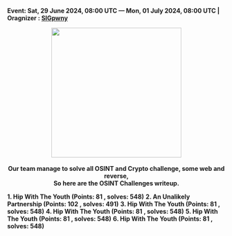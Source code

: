 **Event: Sat, 29 June 2024, 08:00 UTC — Mon, 01 July 2024, 08:00 UTC | Oragnizer : [SIGpwny](https://sigpwny.com/)**


<p align="center">
   <img src="https://encrypted-tbn0.gstatic.com/images?q=tbn:ANd9GcToidYwxY-F5UAqvWloL5-YNhiD_zz4RwH1Tg&s" width=300><br><br>
   <strong align="center">Our team manage to solve all OSINT and Crypto challenge, some web and reverse, <br>So here are the OSINT Challenges writeup.</strong>
</p>


**1. Hip With The Youth (Points: 81 , solves: 548)**
**2. An Unalikely Partnership  (Points: 102 , solves: 491)**
**3. Hip With The Youth (Points: 81 , solves: 548)**
**4. Hip With The Youth (Points: 81 , solves: 548)**
**5. Hip With The Youth (Points: 81 , solves: 548)**
**6. Hip With The Youth (Points: 81 , solves: 548)**
